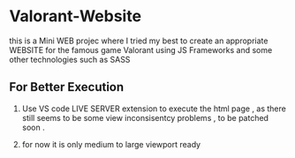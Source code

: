 # Valorant-Website

this is a Mini WEB projec where I tried my best to create an appropriate WEBSITE for the famous game Valorant using JS Frameworks and some other technologies such as SASS

## For Better Execution 

1. Use VS code LIVE SERVER extension to execute the html page , as there still seems to be some view inconsisentcy problems , to be patched soon .

2. for now it is only medium to large viewport ready
